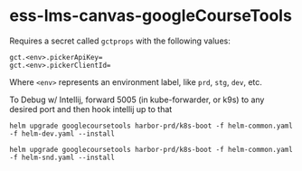 # ess-lms-canvas-googleCourseTools

Requires a secret called `gctprops` with the following values:

```
gct.<env>.pickerApiKey=
gct.<env>.pickerClientId=
```
Where `<env>` represents an environment label, like `prd`, `stg`, `dev`, etc.

To Debug w/ Intellij, forward 5005 (in kube-forwarder, or k9s) to any desired port and then hook intellij up to that

```
helm upgrade googlecoursetools harbor-prd/k8s-boot -f helm-common.yaml -f helm-dev.yaml --install
```

```
helm upgrade googlecoursetools harbor-prd/k8s-boot -f helm-common.yaml -f helm-snd.yaml --install
```